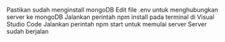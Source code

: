 Pastikan sudah menginstall mongoDB
Edit file .env untuk menghubungkan server ke mongoDB
Jalankan perintah npm install pada terminal di Visual Studio Code
Jalankan perintah npm start untuk memulai server
Server sudah berjalan

